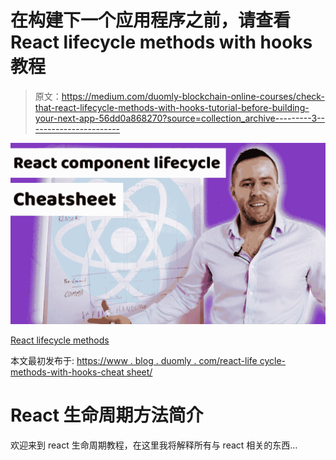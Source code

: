 # 在构建下一个应用程序之前，请查看 React lifecycle methods with hooks 教程

> 原文：<https://medium.com/duomly-blockchain-online-courses/check-that-react-lifecycle-methods-with-hooks-tutorial-before-building-your-next-app-56dd0a868270?source=collection_archive---------3----------------------->

![](img/f21c2e900ee16e337b87e6125144d99c.png)

[React lifecycle methods](https://www.blog.duomly.com/react-lifecycle-methods-with-hooks-cheatsheet/)

本文最初发布于:
[https://www . blog . duomly . com/react-life cycle-methods-with-hooks-cheat sheet/](https://www.blog.duomly.com/react-lifecycle-methods-with-hooks-cheatsheet/)

# React 生命周期方法简介

欢迎来到 react 生命周期教程，在这里我将解释所有与 react 相关的东西…